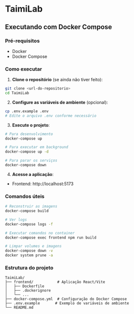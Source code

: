 # TaimiLab

## Executando com Docker Compose

### Pré-requisitos
- Docker
- Docker Compose

### Como executar

1. **Clone o repositório** (se ainda não tiver feito):
```bash
git clone <url-do-repositorio>
cd TaimiLab
```

2. **Configure as variáveis de ambiente** (opcional):
```bash
cp .env.example .env
# Edite o arquivo .env conforme necessário
```

3. **Execute o projeto**:
```bash
# Para desenvolvimento
docker-compose up

# Para executar em background
docker-compose up -d

# Para parar os serviços
docker-compose down
```

4. **Acesse a aplicação**:
- Frontend: http://localhost:5173

### Comandos úteis

```bash
# Reconstruir as imagens
docker-compose build

# Ver logs
docker-compose logs -f

# Executar comandos no container
docker-compose exec frontend npm run build

# Limpar volumes e imagens
docker-compose down -v
docker system prune -a
```

### Estrutura do projeto
```
TaimiLab/
├── frontend/           # Aplicação React/Vite
│   ├── Dockerfile
│   ├── .dockerignore
│   └── ...
├── docker-compose.yml  # Configuração do Docker Compose
├── .env.example       # Exemplo de variáveis de ambiente
└── README.md
```